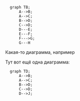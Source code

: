 ```mermaid
  graph TB;
      A-->B;
      A-->C;
      B-->D;
      C-->D;
      D---E;
      E---F;
      F--->G;
      G---H
```

Какая-то диаграмма, например

Тут вот ещё одна диаграмма:

```mermaid
  graph TD;
      A-->B;
      A-->C;
      B-->D;
      C-->D;
      D-->J;
```
